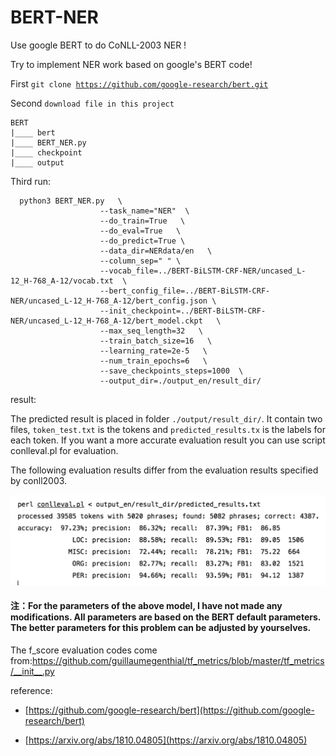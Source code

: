 # BERT-NER
Use google BERT to do CoNLL-2003 NER !


Try to implement NER work based on google's BERT code!

First <code>git clone https://github.com/google-research/bert.git</code>

Second <code>download file in this project</code>

    BERT
    |____ bert
    |____ BERT_NER.py
    |____ checkpoint
    |____ output


Third run:
```
  python3 BERT_NER.py   \
                    --task_name="NER"  \
                    --do_train=True   \
                    --do_eval=True   \
                    --do_predict=True \
                    --data_dir=NERdata/en   \
                    --column_sep=" " \
                    --vocab_file=../BERT-BiLSTM-CRF-NER/uncased_L-12_H-768_A-12/vocab.txt  \
                    --bert_config_file=../BERT-BiLSTM-CRF-NER/uncased_L-12_H-768_A-12/bert_config.json \
                    --init_checkpoint=../BERT-BiLSTM-CRF-NER/uncased_L-12_H-768_A-12/bert_model.ckpt   \
                    --max_seq_length=32   \
                    --train_batch_size=16   \
                    --learning_rate=2e-5   \
                    --num_train_epochs=6   \
                    --save_checkpoints_steps=1000  \
                    --output_dir=./output_en/result_dir/
 ```       

result:

The predicted result is placed in folder <code>./output/result_dir/</code>. It contain two files, <code>token_test.txt</code> is the tokens and <code>predicted_results.tx</code> is the labels for each token. If you want a more accurate evaluation result you can use script conlleval.pl for evaluation.

The following evaluation results differ from the evaluation results specified by conll2003. 

![](/picture.png)


#### 注：For the parameters of the above model, I have not made any modifications. All parameters are based on the BERT default parameters. The better parameters for this problem can be adjusted by yourselves.

The f_score evaluation codes come from:https://github.com/guillaumegenthial/tf_metrics/blob/master/tf_metrics/__init__.py

reference:
+ [https://github.com/google-research/bert](https://github.com/google-research/bert)
      
+ [https://arxiv.org/abs/1810.04805](https://arxiv.org/abs/1810.04805)

